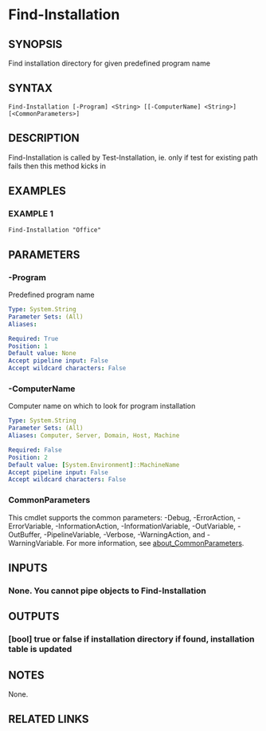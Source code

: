 ﻿---
external help file: Project.Windows.ProgramInfo-help.xml
Module Name: Project.Windows.ProgramInfo
online version: https://github.com/metablaster/WindowsFirewallRuleset/blob/develop/Modules/Project.Windows.ProgramInfo/Help/en-US/Find-Installation.md
schema: 2.0.0
---

# Find-Installation

## SYNOPSIS

Find installation directory for given predefined program name

## SYNTAX

```none
Find-Installation [-Program] <String> [[-ComputerName] <String>] [<CommonParameters>]
```

## DESCRIPTION

Find-Installation is called by Test-Installation, ie.
only if test for existing path
fails then this method kicks in

## EXAMPLES

### EXAMPLE 1

```none
Find-Installation "Office"
```

## PARAMETERS

### -Program

Predefined program name

```yaml
Type: System.String
Parameter Sets: (All)
Aliases:

Required: True
Position: 1
Default value: None
Accept pipeline input: False
Accept wildcard characters: False
```

### -ComputerName

Computer name on which to look for program installation

```yaml
Type: System.String
Parameter Sets: (All)
Aliases: Computer, Server, Domain, Host, Machine

Required: False
Position: 2
Default value: [System.Environment]::MachineName
Accept pipeline input: False
Accept wildcard characters: False
```

### CommonParameters

This cmdlet supports the common parameters: -Debug, -ErrorAction, -ErrorVariable, -InformationAction, -InformationVariable, -OutVariable, -OutBuffer, -PipelineVariable, -Verbose, -WarningAction, and -WarningVariable. For more information, see [about_CommonParameters](http://go.microsoft.com/fwlink/?LinkID=113216).

## INPUTS

### None. You cannot pipe objects to Find-Installation

## OUTPUTS

### [bool] true or false if installation directory if found, installation table is updated

## NOTES

None.

## RELATED LINKS

